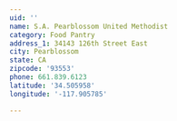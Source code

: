 ```yaml
---
uid: ''
name: S.A. Pearblossom United Methodist
category: Food Pantry
address_1: 34143 126th Street East
city: Pearblossom
state: CA
zipcode: '93553'
phone: 661.839.6123
latitude: '34.505958'
longitude: '-117.905785'

---
```

